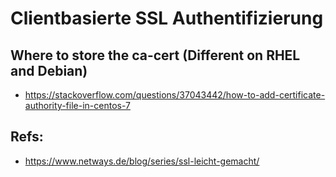 # Clientbasierte SSL Authentifizierung 


## Where to store the ca-cert (Different on RHEL and Debian) 

  * https://stackoverflow.com/questions/37043442/how-to-add-certificate-authority-file-in-centos-7

## Refs:

  * https://www.netways.de/blog/series/ssl-leicht-gemacht/
